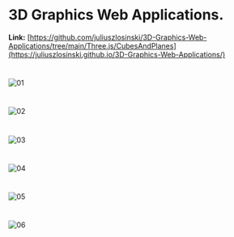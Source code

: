# 3D Graphics Web Applications.

**Link:** [https://github.com/juliuszlosinski/3D-Graphics-Web-Applications/tree/main/Three.js/CubesAndPlanes](https://juliuszlosinski.github.io/3D-Graphics-Web-Applications/)

#
![01](https://github.com/juliuszlosinski/3D-Graphics-Web-Applications/assets/72278818/d0c581ab-aa37-4132-adde-da344ddd9ea5)
#
![02](https://github.com/juliuszlosinski/3D-Graphics-Web-Applications/assets/72278818/e7db9d06-83e4-40b7-9ff0-d03c09d74444)
#
![03](https://github.com/juliuszlosinski/3D-Graphics-Web-Applications/assets/72278818/cf9d44b1-1207-4531-90cc-7f054ec2b6a8)
#
![04](https://github.com/juliuszlosinski/3D-Graphics-Web-Applications/assets/72278818/714c5f79-7001-4b49-a0bd-3b34ead8911c)
#
![05](https://github.com/juliuszlosinski/3D-Graphics-Web-Applications/assets/72278818/2a263c75-81b9-445c-968e-40564368a6c3)
#
![06](https://github.com/juliuszlosinski/3D-Graphics-Web-Applications/assets/72278818/0cfc4c61-ccf0-41d4-8d82-01bc9eac6fcf)
